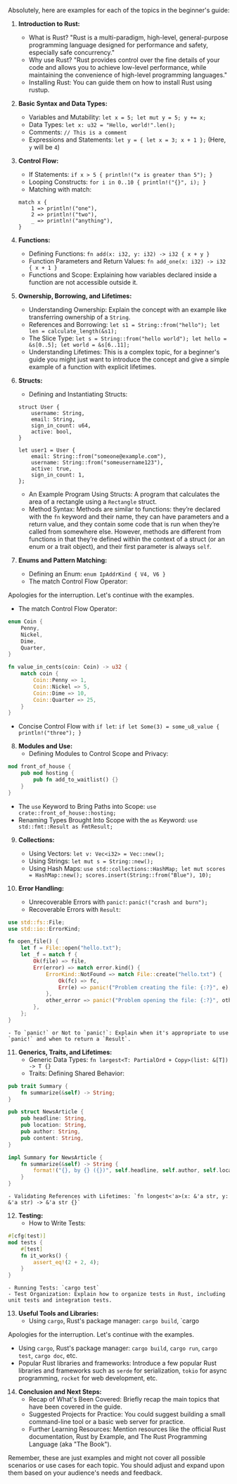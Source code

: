 Absolutely, here are examples for each of the topics in the beginner's guide:

1. **Introduction to Rust:**
   - What is Rust? "Rust is a multi-paradigm, high-level, general-purpose programming language designed for performance and safety, especially safe concurrency."
   - Why use Rust? "Rust provides control over the fine details of your code and allows you to achieve low-level performance, while maintaining the convenience of high-level programming languages."
   - Installing Rust: You can guide them on how to install Rust using rustup.

2. **Basic Syntax and Data Types:**
   - Variables and Mutability: `let x = 5; let mut y = 5; y += x;`
   - Data Types: `let x: u32 = "Hello, world!".len();` 
   - Comments: `// This is a comment`
   - Expressions and Statements: `let y = { let x = 3; x + 1 };` (Here, `y` will be `4`)

3. **Control Flow:**
   - If Statements: `if x > 5 { println!("x is greater than 5"); }`
   - Looping Constructs: `for i in 0..10 { println!("{}", i); }`
   - Matching with match: 
   ```
   match x {
       1 => println!("one"),
       2 => println!("two"),
       _ => println!("anything"),
   }
   ```

4. **Functions:**
   - Defining Functions: `fn add(x: i32, y: i32) -> i32 { x + y }`
   - Function Parameters and Return Values: `fn add_one(x: i32) -> i32 { x + 1 }`
   - Functions and Scope: Explaining how variables declared inside a function are not accessible outside it.

5. **Ownership, Borrowing, and Lifetimes:**
   - Understanding Ownership: Explain the concept with an example like transferring ownership of a `String`.
   - References and Borrowing: `let s1 = String::from("hello"); let len = calculate_length(&s1);`
   - The Slice Type: `let s = String::from("hello world"); let hello = &s[0..5]; let world = &s[6..11];`
   - Understanding Lifetimes: This is a complex topic, for a beginner's guide you might just want to introduce the concept and give a simple example of a function with explicit lifetimes.

6. **Structs:**
   - Defining and Instantiating Structs: 
   ```
   struct User {
       username: String,
       email: String,
       sign_in_count: u64,
       active: bool,
   }

   let user1 = User {
       email: String::from("someone@example.com"),
       username: String::from("someusername123"),
       active: true,
       sign_in_count: 1,
   };
   ```
   - An Example Program Using Structs: A program that calculates the area of a rectangle using a `Rectangle` struct.
   - Method Syntax: Methods are similar to functions: they’re declared with the `fn` keyword and their name, they can have parameters and a return value, and they contain some code that is run when they’re called from somewhere else. However, methods are different from functions in that they’re defined within the context of a struct (or an enum or a trait object), and their first parameter is always `self`.

7. **Enums and Pattern Matching:**
   - Defining an Enum: `enum IpAddrKind { V4, V6 }`
   - The match Control Flow Operator:


Apologies for the interruption. Let's continue with the examples.

- The match Control Flow Operator:
```rust
enum Coin {
    Penny,
    Nickel,
    Dime,
    Quarter,
}

fn value_in_cents(coin: Coin) -> u32 {
    match coin {
        Coin::Penny => 1,
        Coin::Nickel => 5,
        Coin::Dime => 10,
        Coin::Quarter => 25,
    }
}
```
- Concise Control Flow with `if let`: `if let Some(3) = some_u8_value { println!("three"); }`

8. **Modules and Use:**
   - Defining Modules to Control Scope and Privacy: 
```rust
mod front_of_house {
    pub mod hosting {
        pub fn add_to_waitlist() {}
    }
}
```
   - The `use` Keyword to Bring Paths into Scope: `use crate::front_of_house::hosting;`
   - Renaming Types Brought Into Scope with the `as` Keyword: `use std::fmt::Result as FmtResult;`

9. **Collections:**
   - Using Vectors: `let v: Vec<i32> = Vec::new();`
   - Using Strings: `let mut s = String::new();`
   - Using Hash Maps: `use std::collections::HashMap; let mut scores = HashMap::new(); scores.insert(String::from("Blue"), 10);`

10. **Error Handling:**
    - Unrecoverable Errors with `panic!`: `panic!("crash and burn");`
    - Recoverable Errors with `Result`: 
```rust
use std::fs::File;
use std::io::ErrorKind;

fn open_file() {
    let f = File::open("hello.txt");
    let _f = match f {
        Ok(file) => file,
        Err(error) => match error.kind() {
            ErrorKind::NotFound => match File::create("hello.txt") {
                Ok(fc) => fc,
                Err(e) => panic!("Problem creating the file: {:?}", e),
            },
            other_error => panic!("Problem opening the file: {:?}", other_error),
        },
    };
}
```
    - To `panic!` or Not to `panic!`: Explain when it's appropriate to use `panic!` and when to return a `Result`.

11. **Generics, Traits, and Lifetimes:**
    - Generic Data Types: `fn largest<T: PartialOrd + Copy>(list: &[T]) -> T {}`
    - Traits: Defining Shared Behavior: 
```rust
pub trait Summary {
    fn summarize(&self) -> String;
}

pub struct NewsArticle {
    pub headline: String,
    pub location: String,
    pub author: String,
    pub content: String,
}

impl Summary for NewsArticle {
    fn summarize(&self) -> String {
        format!("{}, by {} ({})", self.headline, self.author, self.location)
    }
}
```
    - Validating References with Lifetimes: `fn longest<'a>(x: &'a str, y: &'a str) -> &'a str {}`

12. **Testing:**
    - How to Write Tests: 
```rust
#[cfg(test)]
mod tests {
    #[test]
    fn it_works() {
        assert_eq!(2 + 2, 4);
    }
}
```
    - Running Tests: `cargo test`
    - Test Organization: Explain how to organize tests in Rust, including unit tests and integration tests.

13. **Useful Tools and Libraries:**
    - Using `cargo`, Rust's package manager: `cargo build`, `cargo

Apologies for the interruption. Let's continue with the examples.

- Using `cargo`, Rust's package manager: `cargo build`, `cargo run`, `cargo test`, `cargo doc`, etc.
- Popular Rust libraries and frameworks: Introduce a few popular Rust libraries and frameworks such as `serde` for serialization, `tokio` for async programming, `rocket` for web development, etc.

14. **Conclusion and Next Steps:**
    - Recap of What's Been Covered: Briefly recap the main topics that have been covered in the guide.
    - Suggested Projects for Practice: You could suggest building a small command-line tool or a basic web server for practice.
    - Further Learning Resources: Mention resources like the official Rust documentation, Rust by Example, and The Rust Programming Language (aka "The Book").

Remember, these are just examples and might not cover all possible scenarios or use cases for each topic. You should adjust and expand upon them based on your audience's needs and feedback.